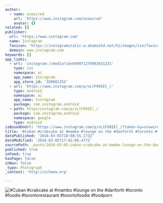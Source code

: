```yaml
---
author:
  - name: osowired
    url: 'https://www.instagram.com/osowired'
    avatar: {}
related: []
publisher:
  url: 'https://www.instagram.com'
  name: Instagram
  favicon: 'https://instagramstatic-a.akamaihd.net/h1/images/ico/favicon.ico/7cdab0872b15.ico'
  domain: www.instagram.com
keywords: []
app_links:
  - url: 'instagram://media?id=849971276903631231'
    type: ios
    namespace: ai
    app_name: Instagram
    app_store_id: '389801252'
  - url: 'https://www.instagram.com/p/vLtF99IEl_/'
    type: android
    namespace: ai
    app_name: Instagram
    package: com.instagram.android
  - path: https/instagram.com/p/vLtF99IEl_/
    package: com.instagram.android
    namespace: google
    type: android
isBasedOnUrl: 'https://www.instagram.com/p/vLtF99IEl_/?taken-by=osowired'
title: '#Cuban #crabcake at #mambo #lounge on the #danforth #toronto #foodie #torontorestaurant #torontofoodie #foodporn'
datePublished: '2016-03-05T18:08:55.173Z'
dateModified: '2016-03-05T17:42:00.477Z'
sourcePath: _posts/2016-03-05-cuban-crabcake-at-mambo-lounge-on-the-danforth-toronto.md
published: true
inFeed: true
hasPage: false
inNav: false
_type: Photograph
_context: 'http://schema.org'

---
```

![&num;Cuban &num;crabcake at &num;mambo &num;lounge on the &num;danforth &num;toronto &num;foodie &num;torontorestaurant &num;torontofoodie &num;foodporn](https://scontent.cdninstagram.com/t51.2885-15/e15/10693289_1548992292008435_763826091_n.jpg?ig_cache_key=ODQ5OTcxMjc2OTAzNjMxMjMx.2)